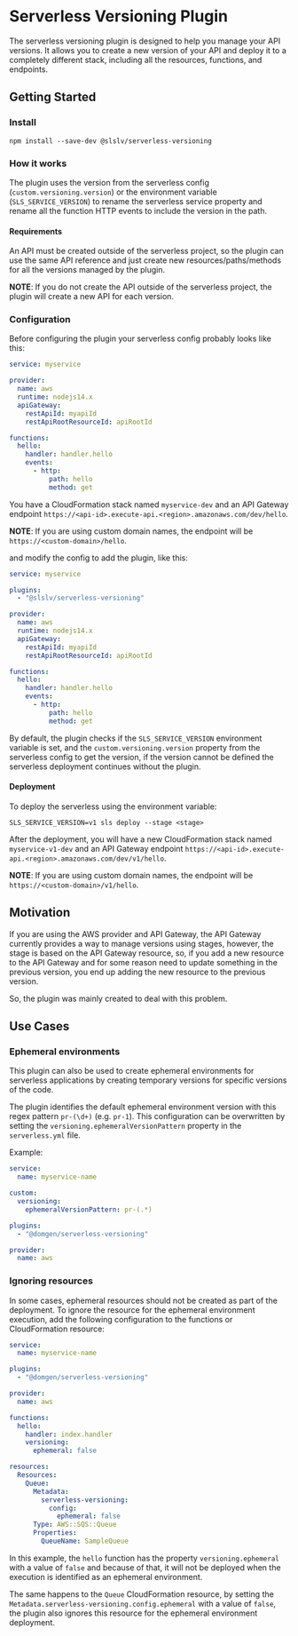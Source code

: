 # Serverless Versioning Plugin

The serverless versioning plugin is designed to help you manage your API versions. It allows you to create a new version of your API and deploy it to a completely different stack, including all the resources, functions, and endpoints.

## Getting Started

### Install

```shell
npm install --save-dev @slslv/serverless-versioning
```

### How it works

The plugin uses the version from the serverless config (`custom.versioning.version`) or the environment variable (`SLS_SERVICE_VERSION`) to rename the serverless service property and rename all the function HTTP events to include the version in the path.

#### Requirements

An API must be created outside of the serverless project, so the plugin can use the same API reference and just create new resources/paths/methods for all the versions managed by the plugin.

**NOTE**: If you do not create the API outside of the serverless project, the plugin will create a new API for each version.

### Configuration

Before configuring the plugin your serverless config probably looks like this:

```yaml
service: myservice

provider:
  name: aws
  runtime: nodejs14.x
  apiGateway:
    restApiId: myapiId
    restApiRootResourceId: apiRootId

functions:
  hello:
    handler: handler.hello
    events:
      - http:
          path: hello
          method: get
```

You have a CloudFormation stack named `myservice-dev` and an API Gateway endpoint `https://<api-id>.execute-api.<region>.amazonaws.com/dev/hello`.

**NOTE**: If you are using custom domain names, the endpoint will be `https://<custom-domain>/hello`.

and modify the config to add the plugin, like this:

```yaml
service: myservice

plugins:
  - "@slslv/serverless-versioning"

provider:
  name: aws
  runtime: nodejs14.x
  apiGateway:
    restApiId: myapiId
    restApiRootResourceId: apiRootId

functions:
  hello:
    handler: handler.hello
    events:
      - http:
          path: hello
          method: get
```

By default, the plugin checks if the `SLS_SERVICE_VERSION` environment variable is set, and the `custom.versioning.version` property from the serverless config to get the version, if the version cannot be defined the serverless deployment continues without the plugin.

#### Deployment

To deploy the serverless using the environment variable:

```shell
SLS_SERVICE_VERSION=v1 sls deploy --stage <stage>
```

After the deployment, you will have a new CloudFormation stack named `myservice-v1-dev` and an API Gateway endpoint `https://<api-id>.execute-api.<region>.amazonaws.com/dev/v1/hello`.

**NOTE**: If you are using custom domain names, the endpoint will be `https://<custom-domain>/v1/hello`.

## Motivation

If you are using the AWS provider and API Gateway, the API Gateway currently provides a way to manage versions using stages, however, the stage is based on the API Gateway resource, so, if you add a new resource to the API Gateway and for some reason need to update something in the previous version, you end up adding the new resource to the previous version.

So, the plugin was mainly created to deal with this problem.

## Use Cases

### Ephemeral environments

This plugin can also be used to create ephemeral environments for serverless applications by creating temporary versions for specific versions of the code.

The plugin identifies the default ephemeral environment version with this regex pattern `pr-(\d+)` (e.g. `pr-1`). This configuration can be overwritten by setting the `versioning.ephemeralVersionPattern` property in the `serverless.yml` file.

Example:

```yaml
service:
  name: myservice-name

custom:
  versioning:
    ephemeralVersionPattern: pr-(.*)

plugins:
  - "@domgen/serverless-versioning"

provider:
  name: aws
```

### Ignoring resources

In some cases, ephemeral resources should not be created as part of the deployment. To ignore the resource for the ephemeral environment execution, add the following configuration to the functions or CloudFormation resource:

```yaml
service:
  name: myservice-name

plugins:
  - "@domgen/serverless-versioning"

provider:
  name: aws

functions:
  hello:
    handler: index.handler
    versioning:
      ephemeral: false

resources:
  Resources:
    Queue:
      Metadata:
        serverless-versioning:
          config:
            ephemeral: false
      Type: AWS::SQS::Queue
      Properties:
        QueueName: SampleQueue
```

In this example, the `hello` function has the property `versioning.ephemeral` with a value of `false` and because of that, it will not be deployed when the execution is identified as an ephemeral environment.

The same happens to the `Queue` CloudFormation resource, by setting the `Metadata.serverless-versioning.config.ephemeral` with a value of `false`, the plugin also ignores this resource for the ephemeral environment deployment.

